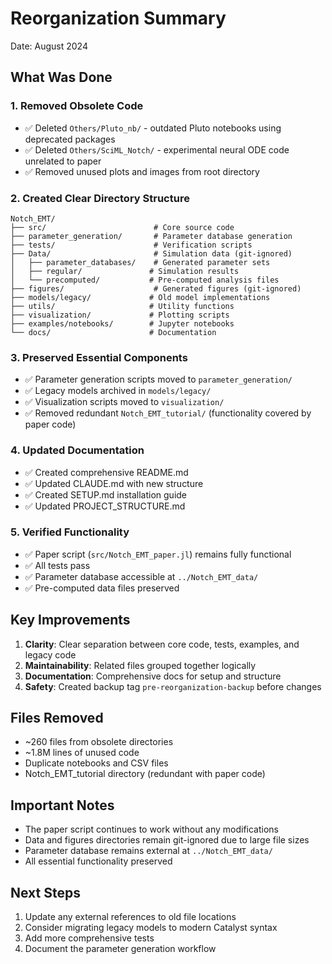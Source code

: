 # Reorganization Summary

Date: August 2024

## What Was Done

### 1. Removed Obsolete Code
- ✅ Deleted `Others/Pluto_nb/` - outdated Pluto notebooks using deprecated packages
- ✅ Deleted `Others/SciML_Notch/` - experimental neural ODE code unrelated to paper
- ✅ Removed unused plots and images from root directory

### 2. Created Clear Directory Structure
```
Notch_EMT/
├── src/                        # Core source code
├── parameter_generation/       # Parameter database generation
├── tests/                      # Verification scripts
├── Data/                       # Simulation data (git-ignored)
│   ├── parameter_databases/    # Generated parameter sets
│   ├── regular/               # Simulation results
│   └── precomputed/           # Pre-computed analysis files
├── figures/                    # Generated figures (git-ignored)
├── models/legacy/             # Old model implementations
├── utils/                     # Utility functions
├── visualization/             # Plotting scripts
├── examples/notebooks/        # Jupyter notebooks
└── docs/                      # Documentation
```

### 3. Preserved Essential Components
- ✅ Parameter generation scripts moved to `parameter_generation/`
- ✅ Legacy models archived in `models/legacy/`
- ✅ Visualization scripts moved to `visualization/`
- ✅ Removed redundant `Notch_EMT_tutorial/` (functionality covered by paper code)

### 4. Updated Documentation
- ✅ Created comprehensive README.md
- ✅ Updated CLAUDE.md with new structure
- ✅ Created SETUP.md installation guide
- ✅ Updated PROJECT_STRUCTURE.md

### 5. Verified Functionality
- ✅ Paper script (`src/Notch_EMT_paper.jl`) remains fully functional
- ✅ All tests pass
- ✅ Parameter database accessible at `../Notch_EMT_data/`
- ✅ Pre-computed data files preserved

## Key Improvements

1. **Clarity**: Clear separation between core code, tests, examples, and legacy code
2. **Maintainability**: Related files grouped together logically
3. **Documentation**: Comprehensive docs for setup and structure
4. **Safety**: Created backup tag `pre-reorganization-backup` before changes

## Files Removed
- ~260 files from obsolete directories
- ~1.8M lines of unused code
- Duplicate notebooks and CSV files
- Notch_EMT_tutorial directory (redundant with paper code)

## Important Notes

- The paper script continues to work without any modifications
- Data and figures directories remain git-ignored due to large file sizes
- Parameter database remains external at `../Notch_EMT_data/`
- All essential functionality preserved

## Next Steps

1. Update any external references to old file locations
2. Consider migrating legacy models to modern Catalyst syntax
3. Add more comprehensive tests
4. Document the parameter generation workflow